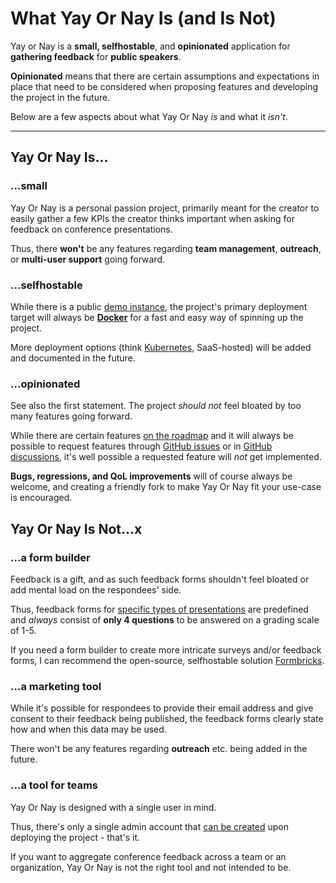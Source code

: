 # What Yay Or Nay Is (and Is Not)

Yay or Nay is a **small, selfhostable**, and **opinionated** application for **gathering feedback** for **public speakers**.

**Opinionated** means that there are certain assumptions and expectations in place that need to be considered
when proposing features and developing the project in the future.

Below are a few aspects about what Yay Or Nay _is_ and what it _isn't_.

---

## Yay Or Nay Is...

### ...small

Yay Or Nay is a personal passion project, primarily meant for the creator to easily gather a few KPIs the creator thinks important when asking for feedback on conference presentations.

Thus, there **won't** be any features regarding **team management**, **outreach**, or **multi-user support** going forward.

### ...selfhostable

While there is a public [demo instance](https://yay-or-nay.com/login), the project's primary   deployment target will always be [**Docker**](./getting-started/docker.md) for a fast and easy way of spinning up the project.

More deployment options (think [Kubernetes](https://kubernetes.io), SaaS-hosted) will be added and documented in the future.

### ...opinionated

See also the first statement. The project _should not_ feel bloated by too many features going forward. 

While there are certain features [on the roadmap](https://github.com/mocdaniel/yay-or-nay/projects) and it will always be possible to request features through [GitHub issues](https://github.com/mocdaniel/yay-or-nay/issues/new) or in [GitHub discussions](https://github.com/mocdaniel/yay-or-nay/discussions), it's well possible a requested feature will _not_ get implemented.

**Bugs, regressions, and QoL improvements** will of course always be welcome, and creating a friendly fork to make Yay Or Nay fit your use-case is encouraged.

## Yay Or Nay Is Not...x

### ...a form builder

Feedback is a gift, and as such feedback forms shouldn't feel bloated or add mental load on the respondees' side.

Thus, feedback forms for [specific types of presentations](./feedback-forms/panels.md) are predefined and _always_ consist of **only 4 questions** to be answered on a grading scale of 1-5.

If you need a form builder to create more intricate surveys and/or feedback forms, I can recommend the open-source, selfhostable solution [Formbricks](https://github.com/formbricks/formbricks).

### ...a marketing tool

While it's possible for respondees to provide their email address and give consent to their feedback being published, the feedback forms clearly state how and when this data may be used.

There won't be any features regarding **outreach** etc. being added in the future.

### ...a tool for teams

Yay Or Nay is designed with a single user in mind.

Thus, there's only a single admin account that [can be created](./getting-started/docker.md#logging-in-to-yay-or-nay-for-the-first-time) upon deploying the project - that's it.

If you want to aggregate conference feedback across a team or an organization, Yay Or Nay is not the right tool and not intended to be.

